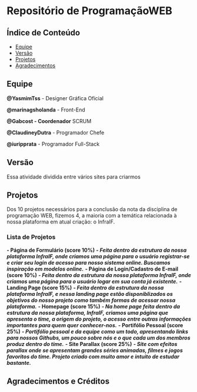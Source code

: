 # Repositório de ProgramaçãoWEB

## Índice de Conteúdo
- [Equipe](#equipe)
- [Versão](#versão)
- [Projetos](#projetos)
- [Agradecimentos](#agradecimentos--créditos)

## Equipe

**@YasmimTss** - Designer Gráfica Oficial

**@marinagsholanda** - Front-End

**@Gabcost - Coordenador** SCRUM

**@ClaudineyDutra** - Programador Chefe

**@iuripprata** - Programador Full-Stack

## Versão
Essa atividade dividida entre vários sites para criarmos

## Projetos
Dos 10 projetos necessários para a conclusão da nota da disciplina de programação WEB, fizemos 4, a maioria com a temática relacionada à nossa plataforma em atual criação: o InfraIF.
### Lista de Projetos
**- Página de Formulário (score 10%)**
    ***- Feita dentro da estrutura da nossa plataforma InfraIF, onde criamos uma página para o usuário registrar-se e criar seu login de acesso para nosso sistema online. Buscamos inspiração em modelos online.***
**- Página de Login/Cadastro de E-mail (score 10%)**
    ***- Feita dentro da estrutura da nossa plataforma InfraIF, onde criamos uma página para o usuário logar em sua conta já existente.***
**- Landing Page (score 15%)**
    ***- Feita dentro da estrutura da nossa plataforma InfraIF, e nessa landing page estão disponiblizados os objetivos do nosso projeto como também formas de acessar nossa plataforma.***
**- Homepage (score 15%)**
    ***- Na home page feita dentro da estrutura da nossa plataforma, InfraIF, criamos uma página que apresenta o time, a origem do projeto, o acesso entre outras informações importantes para quem quer conhecer-nos.***
**- Portifólio Pessoal (score 25%)**
    ***- Portifólio pessoal e da equipe como um todo, apresentando links para nossos Githubs, um pouco sobre nós e o que cada um dos membros produz dentro do time.***
**- Site Parallax (score 25%)**
    ***- Site com efeitos parallax onde se apresentam grandes séries animadas, filmes e jogos favoritos do time. Projeto criado com muito amor e intuito de estudar bastante.***

## Agradecimentos e Créditos